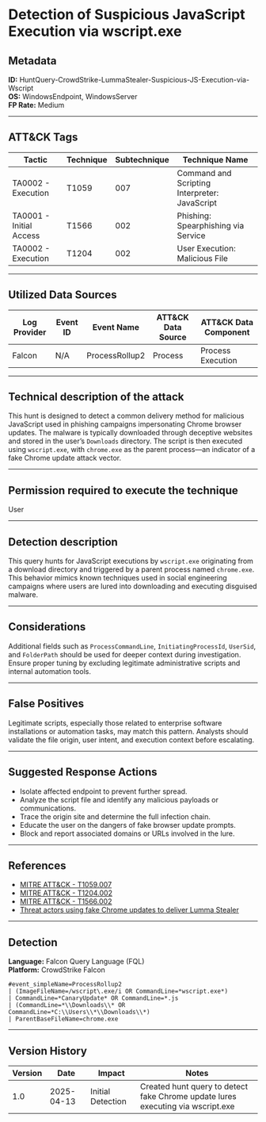 # Detection of Suspicious JavaScript Execution via wscript.exe

## Metadata
**ID:** HuntQuery-CrowdStrike-LummaStealer-Suspicious-JS-Execution-via-Wscript  
**OS:** WindowsEndpoint, WindowsServer  
**FP Rate:** Medium  

---

## ATT&CK Tags

| Tactic                | Technique | Subtechnique | Technique Name                               |
|----------------------|-----------|---------------|----------------------------------------------|
| TA0002 - Execution    | T1059     | 007           | Command and Scripting Interpreter: JavaScript |
| TA0001 - Initial Access | T1566   | 002           | Phishing: Spearphishing via Service          |
| TA0002 - Execution    | T1204     | 002           | User Execution: Malicious File               |

---

## Utilized Data Sources

| Log Provider | Event ID | Event Name       | ATT&CK Data Source | ATT&CK Data Component |
|--------------|----------|------------------|---------------------|------------------------|
| Falcon       | N/A      | ProcessRollup2   | Process             | Process Execution      |

---

## Technical description of the attack
This hunt is designed to detect a common delivery method for malicious JavaScript used in phishing campaigns impersonating Chrome browser updates. The malware is typically downloaded through deceptive websites and stored in the user’s `Downloads` directory. The script is then executed using `wscript.exe`, with `chrome.exe` as the parent process—an indicator of a fake Chrome update attack vector.

---

## Permission required to execute the technique
User

---

## Detection description
This query hunts for JavaScript executions by `wscript.exe` originating from a download directory and triggered by a parent process named `chrome.exe`. This behavior mimics known techniques used in social engineering campaigns where users are lured into downloading and executing disguised malware.

---

## Considerations
Additional fields such as `ProcessCommandLine`, `InitiatingProcessId`, `UserSid`, and `FolderPath` should be used for deeper context during investigation. Ensure proper tuning by excluding legitimate administrative scripts and internal automation tools.

---

## False Positives
Legitimate scripts, especially those related to enterprise software installations or automation tasks, may match this pattern. Analysts should validate the file origin, user intent, and execution context before escalating.

---

## Suggested Response Actions
- Isolate affected endpoint to prevent further spread.
- Analyze the script file and identify any malicious payloads or communications.
- Trace the origin site and determine the full infection chain.
- Educate the user on the dangers of fake browser update prompts.
- Block and report associated domains or URLs involved in the lure.

---

## References
* [MITRE ATT&CK - T1059.007](https://attack.mitre.org/techniques/T1059/007/)
* [MITRE ATT&CK - T1204.002](https://attack.mitre.org/techniques/T1204/002/)
* [MITRE ATT&CK - T1566.002](https://attack.mitre.org/techniques/T1566/002/)
* [Threat actors using fake Chrome updates to deliver Lumma Stealer](https://security.microsoft.com/threatanalytics3/4aa69db9-9f04-46ca-b07f-c67f7105f61d/analystreport?tid=2ff60116-7431-425d-b5af-077d7791bda4&si_retry=1)

---

## Detection

**Language:** Falcon Query Language (FQL)  
**Platform:** CrowdStrike Falcon

```fql
#event_simpleName=ProcessRollup2
| (ImageFileName=/wscript\.exe/i OR CommandLine=*wscript.exe*)
| CommandLine=*CanaryUpdate* OR CommandLine=*.js
| (CommandLine=*\\Downloads\\* OR CommandLine=*C:\\Users\\*\\Downloads\\*)
| ParentBaseFileName=chrome.exe
```

---
## Version History
| Version | Date | Impact | Notes |
|---------|------|--------|------|
| 1.0  | 2025-04-13| Initial Detection | Created hunt query to detect fake Chrome update lures executing via wscript.exe |
